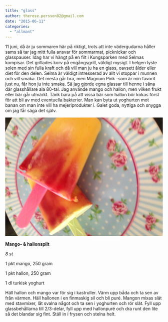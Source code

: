 ```yaml
---
title: "glass"
author: therese.persson82@gmail.com
date: "2015-06-11"
categories: 
  - "allmant"
---
```


11 juni, då är ju sommaren här på riktigt, trots att inte vädergudarna håller sams så tar jag mitt fulla ansvar för sommarmat, picknickar och glasspauser. Idag har vi hängt på en filt i Kungsparken med Selmas kompisar. Det grillades korv på engångsgrill, väldigt mysigt. I helgen lyste solen med sin fulla kraft och då vill man ju ha en glass, oavsett ålder eller diet för den delen. Selma är väldigt intresserad av allt vi stoppar i munnen och vill smaka. Det mesta går bra, men Magnum Pink -som är min favorit just nu, får hon ju inte smaka. Så jag gjorde egna glassar till henne i såna där glasshållare ala 80-tal. Jag använde mango och hallon, men vilken frukt eller bär går utmärkt. Tänk bara på att vissa bär som hallon bör kokas först för att bli av med eventuella bakterier. Man kan byta ut yoghurten mot banan om man inte vill ha mejeriprodukter i. Galet goda, nyttiga och snygga om jag får säga det själv.

![IMG_7679](/static/img/IMG_7679-1020x765.jpg)

**Mango- & hallonsplit**

_8 st_

1 pkt mango, 250 gram

1 pkt hallon, 250 gram

1 dl turkisk yoghurt

Häll hallon och mango var för sig i kastruller. Värm upp båda och ta sen av från värmen. Häll hallonen i en finmaskig sil och bli puré. Mangon mixas slät med stavmixer, låt svalna något och ta sen i yoghurten och rör slät. Fyll upp glassbehållarna till 2/3-delar, fyll upp med hallonpuré och dra runt den lite så det blandar sig fint. Ställ in i frysen och stelna helt.

